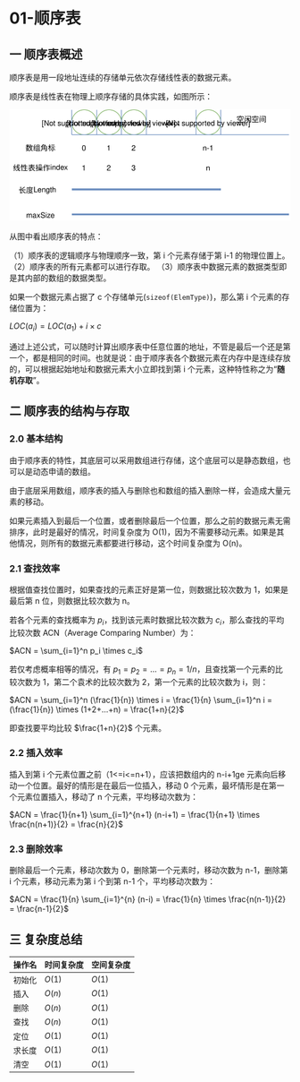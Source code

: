 # 01-顺序表

## 一 顺序表概述

顺序表是用一段地址连续的存储单元依次存储线性表的数据元素。

顺序表是线性表在物理上顺序存储的具体实践，如图所示：

![线性表存储](../images/structure/SqList-01.svg)

从图中看出顺序表的特点：

（1）顺序表的逻辑顺序与物理顺序一致，第 i 个元素存储于第 i-1 的物理位置上。
（2）顺序表的所有元素都可以进行存取。
（3）顺序表中数据元素的数据类型即是其内部的数组的数据类型。

如果一个数据元素占据了 c 个存储单元(`sizeof(ElemType)`)，那么第 i 个元素的存储位置为：

$LOC(a_i) = LOC(a_1) + i\times c$

通过上述公式，可以随时计算出顺序表中任意位置的地址，不管是最后一个还是第一个，都是相同的时间。也就是说：由于顺序表各个数据元素在内存中是连续存放的，可以根据起始地址和数据元素大小立即找到第 i 个元素，这种特性称之为“**随机存取**”。

## 二 顺序表的结构与存取

### 2.0 基本结构

由于顺序表的特性，其底层可以采用数组进行存储，这个底层可以是静态数组，也可以是动态申请的数组。

由于底层采用数组，顺序表的插入与删除也和数组的插入删除一样，会造成大量元素的移动。

如果元素插入到最后一个位置，或者删除最后一个位置，那么之前的数据元素无需排序，此时是最好的情况，时间复杂度为 O(1)，因为不需要移动元素。如果是其他情况，则所有的数据元素都要进行移动，这个时间复杂度为 O(n)。

### 2.1 查找效率

根据值查找位置时，如果查找的元素正好是第一位，则数据比较次数为 1，如果是最后第 n 位，则数据比较次数为 n。

若各个元素的查找概率为 $p_i$，找到该元素时数据比较次数为 $c_i$，那么查找的平均比较次数 ACN（Average Comparing Number）为：

$ACN = \sum_{i=1}^n p_i \times c_i$

若仅考虑概率相等的情况，有 $p_1 = p_2 = ... = p_n = 1/n$，且查找第一个元素的比较次数为 1，第二个袁术的比较次数为 2，第一个元素的比较次数为 i，则：

$ACN = \sum_{i=1}^n (\frac{1}{n}) \times i = \frac{1}{n} \sum_{i=1}^n i = (\frac{1}{n})  \times (1+2+...+n) = \frac{1+n}{2}$

即查找要平均比较 $\frac{1+n}{2}$ 个元素。

### 2.2 插入效率

插入到第 i 个元素位置之前（1<=i<=n+1），应该把数组内的 n-i+1ge 元素向后移动一个位置。最好的情形是在最后一位插入，移动 0 个元素，最坏情形是在第一个元素位置插入，移动了 n 个元素，平均移动次数为：

$ACN = \frac{1}{n+1} \sum_{i=1}^{n+1} (n-i+1) = \frac{1}{n+1}  \times \frac{n(n+1)}{2} = \frac{n}{2}$

### 2.3 删除效率

删除最后一个元素，移动次数为 0，删除第一个元素时，移动次数为 n-1，删除第 i 个元素，移动元素为第 i 个到第 n-1 个，平均移动次数为：

$ACN = \frac{1}{n} \sum_{i=1}^{n} (n-i) = \frac{1}{n}  \times \frac{n(n-1)}{2} = \frac{n-1}{2}$

## 三 复杂度总结

| 操作名 | 时间复杂度 | 空间复杂度 |
| ------ | ---------- | ---------- |
| 初始化 | $O(1)$     | $O(1)$     |
| 插入   | $O(n)$     | $O(1)$     |
| 删除   | $O(n)$     | $O(1)$     |
| 查找   | $O(n)$     | $O(1)$     |
| 定位   | $O(1)$     | $O(1)$     |
| 求长度 | $O(1)$     | $O(1)$     |
| 清空   | $O(1)$     | $O(1)$     |
